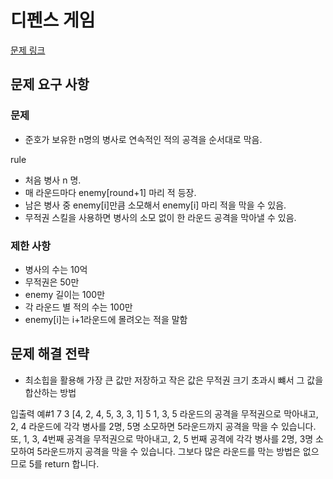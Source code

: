 # 디펜스 게임

[문제 링크](https://school.programmers.co.kr/learn/courses/30/lessons/142085)

## 문제 요구 사항

### 문제

- 준호가 보유한 n명의 병사로 연속적인 적의 공격을 순서대로 막음.

rule

- 처음 병사 n 명.
- 매 라운드마다 enemy[round+1] 마리 적 등장.
- 남은 병사 중 enemy[i]만큼 소모해서 enemy[i] 마리 적을 막을 수 있음.
- 무적권 스킬을 사용하면 병사의 소모 없이 한 라운드 공격을 막아낼 수 있음.

### 제한 사항

- 병사의 수는 10억
- 무적권은 50만
- enemy 길이는 100만
- 각 라운드 별 적의 수는 100만
- enemy[i]는 i+1라운드에 몰려오는 적을 말함

## 문제 해결 전략

- 최소힙을 활용해 가장 큰 값만 저장하고 작은 값은 무적권 크기 초과시 뺴서 그 값을 합산하는 방법

입출력 예#1
7 3 [4, 2, 4, 5, 3, 3, 1] 5
1, 3, 5 라운드의 공격을 무적권으로 막아내고,
2, 4 라운드에 각각 병사를 2명, 5명 소모하면 5라운드까지 공격을 막을 수 있습니다.
또, 1, 3, 4번째 공격을 무적권으로 막아내고, 2, 5 번째 공격에 각각 병사를 2명, 3명 소모하여 5라운드까지 공격을 막을 수 있습니다.
그보다 많은 라운드를 막는 방법은 없으므로 5를 return 합니다.
